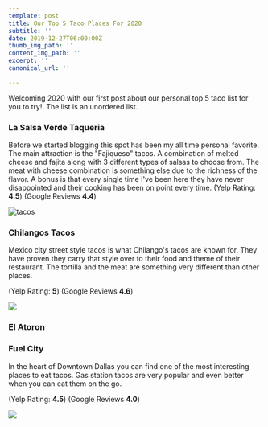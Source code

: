 ```yaml
---
template: post
title: Our Top 5 Taco Places For 2020
subtitle: ''
date: 2019-12-27T06:00:00Z
thumb_img_path: ''
content_img_path: ''
excerpt: ''
canonical_url: ''

---
```

Welcoming 2020 with our first post about our personal top 5 taco list for you to try!. The list is an unordered list.

### **La Salsa Verde Taqueria**

Before we started blogging this spot has been my all time personal favorite. The main attraction is the "Fajiqueso" tacos. A combination of melted cheese and fajita along with 3 different types of salsas to choose from. The meat with cheese combination is something else due to the richness of the flavor. A bonus is that every single time I've been here they have never disappointed and their cooking has been on point every time. (Yelp Rating: **4.5**) (Google Reviews **4.4**)

![tacos](/images/salsa_verde_tacos.jpg "Salsa Verde Tacos")

### Chilangos Tacos

Mexico city street style tacos is what Chilango's tacos are known for. They have proven they carry that style over to their food and theme of their restaurant. The tortilla and the meat are something very different than other places.

(Yelp Rating: **5**) (Google Reviews **4.6**)

![](/images/Chilangos_Tacos.jpg)

### El Atoron

### Fuel City

In the heart of Downtown Dallas you can find one of the most interesting places to eat tacos. Gas station tacos are very popular and even better when you can eat them on the go. 

(Yelp Rating: **4.5**) (Google Reviews **4.0**)

![](/images/fuel_city_tacos.jpg)
